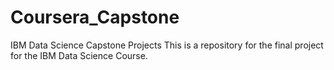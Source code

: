# Coursera_Capstone
IBM Data Science Capstone Projects
This is a repository for the final project for the IBM Data Science Course.
